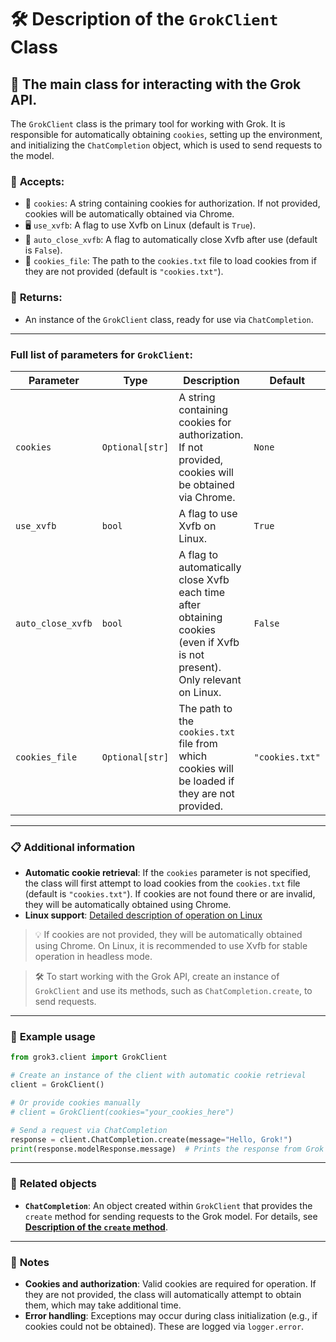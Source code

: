 # 🛠️ Description of the `GrokClient` Class

## 🚀 The main class for interacting with the Grok API.

The `GrokClient` class is the primary tool for working with Grok. It is responsible for automatically obtaining `cookies`, setting up the environment, and initializing the `ChatCompletion` object, which is used to send requests to the model.

### 📨 **Accepts:**  
- 🍪 `cookies`: A string containing cookies for authorization. If not provided, cookies will be automatically obtained via Chrome.  
- 🖥️ `use_xvfb`: A flag to use Xvfb on Linux (default is `True`).  
- 🔄 `auto_close_xvfb`: A flag to automatically close Xvfb after use (default is `False`).  
- 📁 `cookies_file`: The path to the `cookies.txt` file to load cookies from if they are not provided (default is `"cookies.txt"`).  

### 🎯 **Returns:**  
- An instance of the `GrokClient` class, ready for use via `ChatCompletion`.

---

### Full list of parameters for `GrokClient`:

| Parameter         | Type            | Description                                                                                                                 | Default         |
|-------------------|-----------------|-----------------------------------------------------------------------------------------------------------------------------|-----------------|
| `cookies`         | `Optional[str]` | A string containing cookies for authorization. If not provided, cookies will be obtained via Chrome.                        | `None`          |
| `use_xvfb`        | `bool`          | A flag to use Xvfb on Linux.                                                                                                | `True`          |
| `auto_close_xvfb` | `bool`          | A flag to automatically close Xvfb each time after obtaining cookies (even if Xvfb is not present). Only relevant on Linux. | `False`         |
| `cookies_file`    | `Optional[str]` | The path to the `cookies.txt` file from which cookies will be loaded if they are not provided.                              | `"cookies.txt"` |

---

### 📋 **Additional information**

- **Automatic cookie retrieval**: If the `cookies` parameter is not specified, the class will first attempt to load cookies from the `cookies.txt` file (default is `"cookies.txt"`). If cookies are not found there or are invalid, they will be automatically obtained using Chrome.  
- **Linux support**: [Detailed description of operation on Linux](LinuxDoc)

> 💡 If cookies are not provided, they will be automatically obtained using Chrome. On Linux, it is recommended to use Xvfb for stable operation in headless mode.

> 🛠️ To start working with the Grok API, create an instance of `GrokClient` and use its methods, such as `ChatCompletion.create`, to send requests.

---

### 🌟 **Example usage**

```python
from grok3.client import GrokClient

# Create an instance of the client with automatic cookie retrieval
client = GrokClient()

# Or provide cookies manually
# client = GrokClient(cookies="your_cookies_here")

# Send a request via ChatCompletion
response = client.ChatCompletion.create(message="Hello, Grok!")
print(response.modelResponse.message)  # Prints the response from Grok
```

---

### 🔗 **Related objects**

- **`ChatCompletion`**: An object created within `GrokClient` that provides the `create` method for sending requests to the Grok model. For details, see **[Description of the `create` method](CreateDoc.md)**.

---

### 📌 **Notes**

- **Cookies and authorization**: Valid cookies are required for operation. If they are not provided, the class will automatically attempt to obtain them, which may take additional time.
- **Error handling**: Exceptions may occur during class initialization (e.g., if cookies could not be obtained). These are logged via `logger.error`.
